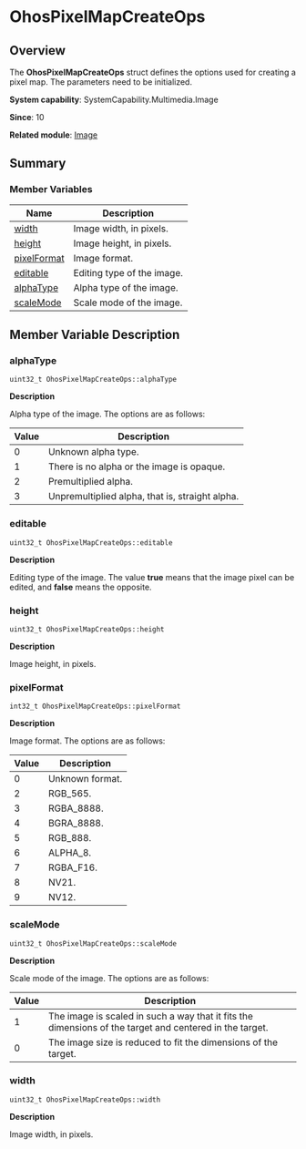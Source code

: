 # OhosPixelMapCreateOps


## Overview

The **OhosPixelMapCreateOps** struct defines the options used for creating a pixel map. The parameters need to be initialized.

**System capability**: SystemCapability.Multimedia.Image

**Since**: 10

**Related module**: [Image](image.md)


## Summary


### Member Variables

| Name| Description| 
| -------- | -------- |
| [width](#width) | Image width, in pixels.| 
| [height](#height) | Image height, in pixels.| 
| [pixelFormat](#pixelformat) | Image format.| 
| [editable](#editable) | Editing type of the image.| 
| [alphaType](#alphatype) | Alpha type of the image.| 
| [scaleMode](#scalemode) | Scale mode of the image.| 


## Member Variable Description


### alphaType

```
uint32_t OhosPixelMapCreateOps::alphaType
```

**Description**

Alpha type of the image. The options are as follows:

| Value| Description|
| ------ | ----------------------- |
| 0 | Unknown alpha type.|
| 1 | There is no alpha or the image is opaque.|
| 2 | Premultiplied alpha.|
| 3 | Unpremultiplied alpha, that is, straight alpha.|


### editable

```
uint32_t OhosPixelMapCreateOps::editable
```

**Description**

Editing type of the image. The value **true** means that the image pixel can be edited, and **false** means the opposite.


### height

```
uint32_t OhosPixelMapCreateOps::height
```

**Description**

Image height, in pixels.


### pixelFormat

```
int32_t OhosPixelMapCreateOps::pixelFormat
```

**Description**

Image format. The options are as follows:

| Value| Description|
| ------ | ----------------- |
| 0 | Unknown format.|
| 2 | RGB_565.|
| 3 | RGBA_8888.|
| 4 | BGRA_8888.|
| 5 | RGB_888.|
| 6 | ALPHA_8.|
| 7 | RGBA_F16.|
| 8 | NV21.|
| 9 | NV12.|

### scaleMode

```
uint32_t OhosPixelMapCreateOps::scaleMode
```

**Description**

Scale mode of the image. The options are as follows:

| Value| Description|
| ------ | -------------------------------------------------- |
| 1 | The image is scaled in such a way that it fits the dimensions of the target and centered in the target.|
| 0 | The image size is reduced to fit the dimensions of the target.|

### width

```
uint32_t OhosPixelMapCreateOps::width
```

**Description**

Image width, in pixels.

